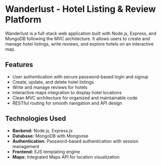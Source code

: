 # Wanderlust - Hotel Listing & Review Platform

Wanderlust is a full-stack web application built with Node.js, Express, and MongoDB following the MVC architecture. It allows users to create and manage hotel listings, write reviews, and explore hotels on an interactive map.

## Features

- User authentication with secure password-based login and signup
- Create, update, and delete hotel listings
- Write and manage reviews for hotels
- Interactive maps integration to display hotel locations
- Clean MVC architecture for organized and maintainable code
- RESTful routing for smooth navigation and API design

## Technologies Used

- **Backend:** Node.js, Express.js  
- **Database:** MongoDB with Mongoose  
- **Authentication:** Password-based authentication with session management  
- **Frontend:** EJS templating engine  
- **Maps:** Integrated Maps API for location visualization  


